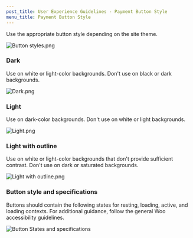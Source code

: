 ```yaml
---
post_title: User Experience Guidelines - Payment Button Style
menu_title: Payment Button Style
---
```


Use the appropriate button style depending on the site theme.

![Button styles.png](https://developer.poocommerce.com/docs/wp-content/uploads/sites/3/2024/01/Button-styles.png)

### Dark

Use on white or light-color backgrounds. Don't use on black or dark backgrounds.

![Dark.png](https://developer.poocommerce.com/docs/wp-content/uploads/sites/3/2024/01/Dark.png)

### Light

Use on dark-color backgrounds. Don't use on white or light backgrounds.

![Light.png](https://developer.poocommerce.com/docs/wp-content/uploads/sites/3/2024/01/Light.png)

### Light with outline

Use on white or light-color backgrounds that don't provide sufficient contrast. Don't use on dark or saturated backgrounds.

![Light with outline.png](https://developer.poocommerce.com/docs/wp-content/uploads/sites/3/2024/01/Light-with-outline.png)

### Button style and specifications

Buttons should contain the following states for resting, loading, active, and loading contexts. For additional guidance, follow the general Woo accessibility guidelines.

![Button States and specifications](https://developer.poocommerce.com/docs/wp-content/uploads/sites/3/2024/01/Button-States-and-specifications.png)
